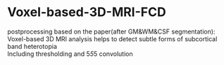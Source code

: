# Voxel-based-3D-MRI-FCD  
postprocessing based on the paper(after GM&WM&CSF segmentation):  
Voxel-based 3D MRI analysis helps to detect subtle forms of subcortical band heterotopia  
Including thresholding and 5*5*5 convolution

